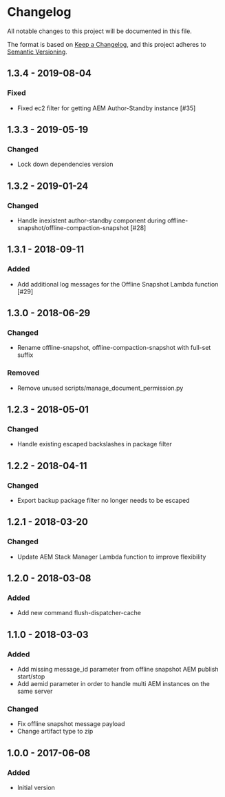 # Changelog

All notable changes to this project will be documented in this file.

The format is based on [Keep a Changelog](https://keepachangelog.com/en/1.0.0/),
and this project adheres to [Semantic Versioning](https://semver.org/spec/v2.0.0.html).

## 1.3.4 - 2019-08-04
### Fixed
- Fixed ec2 filter for getting AEM Author-Standby instance [#35]

## 1.3.3 - 2019-05-19
### Changed
- Lock down dependencies version

## 1.3.2 - 2019-01-24
### Changed
- Handle inexistent author-standby component during offline-snapshot/offline-compaction-snapshot [#28]

## 1.3.1 - 2018-09-11
### Added
- Add additional log messages for the Offline Snapshot Lambda function [#29]

## 1.3.0 - 2018-06-29
### Changed
- Rename offline-snapshot, offline-compaction-snapshot with full-set suffix

### Removed
- Remove unused scripts/manage_document_permission.py

## 1.2.3 - 2018-05-01
### Changed
- Handle existing escaped backslashes in package filter

## 1.2.2 - 2018-04-11
### Changed
- Export backup package filter no longer needs to be escaped

## 1.2.1 - 2018-03-20
### Changed
- Update AEM Stack Manager Lambda function to improve flexibility

## 1.2.0 - 2018-03-08
### Added
- Add new command flush-dispatcher-cache

## 1.1.0 - 2018-03-03
### Added
- Add missing message_id parameter from offline snapshot AEM publish start/stop
- Add aemid parameter in order to handle multi AEM instances on the same server

### Changed
- Fix offline snapshot message payload
- Change artifact type to zip

## 1.0.0 - 2017-06-08
### Added
- Initial version
